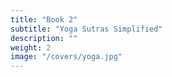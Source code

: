 ```yaml
---
title: "Book 2"
subtitle: "Yoga Sutras Simplified"
description: ""
weight: 2
image: "/covers/yoga.jpg"
---
```

